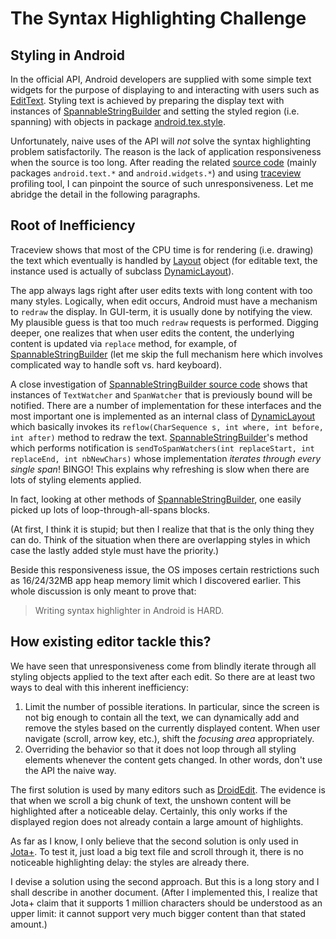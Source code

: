 The Syntax Highlighting Challenge
=================================

Styling in Android
------------------

In the official API, Android developers are supplied with some simple text 
widgets for the purpose of displaying to and interacting with users such as
[EditText][1].
Styling text is achieved by preparing the display text with instances of 
[SpannableStringBuilder][2]
and setting the styled region (i.e. spanning) with objects in package
[android.tex.style][3].
  
Unfortunately, naive uses of the API will *not* solve the syntax highlighting 
problem satisfactorily. The reason is the lack of application responsiveness when the source is too long.
After reading the related [source code][4]
(mainly packages `android.text.*` and `android.widgets.*`) and using [traceview][6] 
profiling tool, I can pinpoint the source of such unresponsiveness. Let me
abridge the detail in the following paragraphs.

Root of Inefficiency
--------------------

Traceview shows that most of the CPU time is for rendering (i.e. drawing) 
the text which eventually is handled by [Layout][5]
object (for editable text, the instance used is actually of subclass [DynamicLayout][7]).

The app always lags right after user edits texts with long content with too
many styles. Logically, when edit occurs, Android must have a mechanism to `redraw`
the display. In GUI-term, it is usually done by notifying the view. My plausible
guess is that too much `redraw` requests is performed. Digging deeper, one
realizes that when user edits the content,
the underlying content is updated via `replace` method, for example, of
[SpannableStringBuilder][2] (let me skip
the full mechanism here which involves complicated way to handle soft vs. hard
keyboard).

A close investigation of [SpannableStringBuilder source code][8] shows
that instances of `TextWatcher` and `SpanWatcher` that is previously bound will be
notified. There are a number of implementation for these interfaces and the most
important one is implemented as an internal class of [DynamicLayout][7] which
basically invokes its `reflow(CharSequence s, int where, int before, int after)`
method to redraw the text. [SpannableStringBuilder][8]'s method which performs
notification is `sendToSpanWatchers(int replaceStart, int replaceEnd, int nbNewChars)`
whose implementation _iterates through every single span_! BINGO! This explains why
refreshing is slow when there are lots of styling elements applied.

In fact, looking at other methods of [SpannableStringBuilder][8], one easily
picked up lots of loop-through-all-spans blocks.

(At first, I think it is stupid; but then I realize that that is the only
thing they can do. Think of the situation when there are overlapping styles
in which case the lastly added style must have the priority.)

Beside this responsiveness issue, the OS imposes certain restrictions such
as 16/24/32MB app heap memory limit which I discovered earlier. This whole
discussion is only meant to prove that:

> Writing syntax highlighter in Android is HARD.

[1]: http://developer.android.com/reference/android/widget/EditText.html
[2]: http://developer.android.com/reference/android/text/SpannableStringBuilder.html
[3]: http://developer.android.com/reference/android/text/style/package-summary.html
[4]: https://github.com/android/platform_frameworks_base/tree/master/core/java
[5]: https://github.com/android/platform_frameworks_base/blob/master/core/java/android/text/Layout.java
[6]: http://developer.android.com/tools/debugging/debugging-tracing.html
[7]: https://github.com/android/platform_frameworks_base/blob/master/core/java/android/text/DynamicLayout.java
[8]: https://github.com/android/platform_frameworks_base/blob/master/core/java/android/text/SpannableStringBuilder.java

How existing editor tackle this?
--------------------------------

We have seen that unresponsiveness come from blindly iterate through all styling
objects applied to the text after each edit. So there are at least two ways to
deal with this inherent inefficiency:

1. Limit the number of possible iterations. In particular, since the screen is
   not big enough to contain all the text, we can dynamically add and remove the
   styles based on the currently displayed content. When user navigate (scroll,
   arrow key, etc.), shift the _focusing area_ appropriately.
1. Overriding the behavior so that it does not loop through all styling elements
   whenever the content gets changed. In other words, don't use the API the
   naive way.

The first solution is used by many editors such as [DroidEdit][9]. The
evidence is that when we scroll a big chunk of text, the unshown content
will be highlighted after a noticeable delay. Certainly, this only works if
the displayed region does not already contain a large amount of highlights.

As far as I know, I only believe that the second solution is only used in
[Jota+][10]. To test it, just load a big text file and scroll through it,
there is no noticeable highlighting delay: the styles are already there.

I devise a solution using the second approach. But this is a long story and
I shall describe in another document. (After I implemented this, I realize
that Jota+ claim that it supports 1 million characters should be understood as
an upper limit: it cannot support very much bigger content than that stated
amount.)

[9]: https://play.google.com/store/apps/details?id=com.aor.droidedit
[10]: https://play.google.com/store/apps/details?id=jp.sblo.pandora.jota.plus
